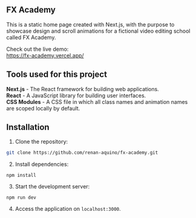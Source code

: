 ## FX Academy

This is a static home page created with Next.js, with the purpose to showcase design and scroll animations for a fictional video editing school called FX Academy.

Check out the live demo:  
https://fx-academy.vercel.app/

## Tools used for this project

**Next.js** - The React framework for building web applications.  
**React** - A JavaScript library for building user interfaces.  
**CSS Modules** - A CSS file in which all class names and animation names are scoped locally by default.

## Installation

1. Clone the repository:
```bash
git clone https://github.com/renan-aquino/fx-academy.git
```
 
 2. Install dependencies:
 ```shell
npm install 
```

3. Start the development server:
```shell
npm run dev
 ```

4. Access the application on `localhost:3000`.
